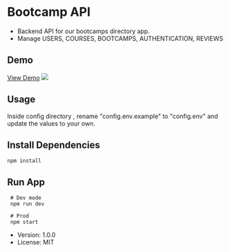 # Bootcamp API

* Backend API for our bootcamps directory app.
* Manage USERS, COURSES, BOOTCAMPS, AUTHENTICATION, REVIEWS

## Demo
<a href="http://54.87.56.162/" target="_blank">View Demo</a>
![](https://i.gyazo.com/5eae87db0192d21b7c71909720e8e009.png)

## Usage

Inside config directory , rename  "config.env.example" to "config.env" 
and update the values to your own.


## Install Dependencies
```npm install ```


## Run App
```
 # Dev mode
 npm run dev

 # Prod
 npm start

```

- Version: 1.0.0
- License: MIT

